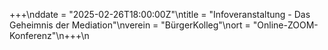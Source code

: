 +++\nddate = "2025-02-26T18:00:00Z"\ntitle = "Infoveranstaltung - Das Geheimnis der Mediation"\nverein = "BürgerKolleg"\nort = "Online-ZOOM-Konferenz"\n+++\n